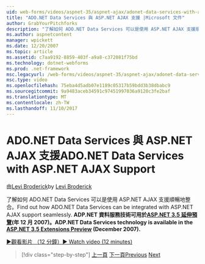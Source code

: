 ```yaml
---
uid: web-forms/videos/aspnet-35/aspnet-ajax/adonet-data-services-with-aspnet-ajax-support
title: "ADO.NET Data Services 與 ASP.NET AJAX 支援 |Microsoft 文件"
author: GrabYourPitchforks
description: "了解如何 ADO.NET Data Services 可以是使用 ASP.NET AJAX 支援順暢地整合。 ADP.NET 資料服務技術可在 ASP.NET 3.5 E.中..."
ms.author: aspnetcontent
manager: wpickett
ms.date: 12/20/2007
ms.topic: article
ms.assetid: c7aa9192-8859-403f-a9a8-c372081f75bd
ms.technology: dotnet-webforms
ms.prod: .net-framework
msc.legacyurl: /web-forms/videos/aspnet-35/aspnet-ajax/adonet-data-services-with-aspnet-ajax-support
msc.type: video
ms.openlocfilehash: 75eba4d5adb07e1189c05317b59bdd3b38dbabc9
ms.sourcegitcommit: 9a9483aceb34591c97451997036a9120c3fe2baf
ms.translationtype: MT
ms.contentlocale: zh-TW
ms.lasthandoff: 11/10/2017
---
```

<a name="adonet-data-services-with-aspnet-ajax-support"></a><span data-ttu-id="e7ccc-104">ADO.NET Data Services 與 ASP.NET AJAX 支援</span><span class="sxs-lookup"><span data-stu-id="e7ccc-104">ADO.NET Data Services with ASP.NET AJAX Support</span></span>
====================
<span data-ttu-id="e7ccc-105">由[Levi Broderick](https://github.com/GrabYourPitchforks)</span><span class="sxs-lookup"><span data-stu-id="e7ccc-105">by [Levi Broderick](https://github.com/GrabYourPitchforks)</span></span>

<span data-ttu-id="e7ccc-106">了解如何 ADO.NET Data Services 可以是使用 ASP.NET AJAX 支援順暢地整合。</span><span class="sxs-lookup"><span data-stu-id="e7ccc-106">Find out how ADO.NET Data Services can be integrated with ASP.NET AJAX support seamlessly.</span></span> <span data-ttu-id="e7ccc-107">**ADP.NET 資料服務技術可用於[ASP.NET 3.5 延伸預覽](https://www.asp.net/downloads/35-sp1#find)(年 12 月 2007)。**</span><span class="sxs-lookup"><span data-stu-id="e7ccc-107">**ADP.NET Data Services technology is available in the [ASP.NET 3.5 Extensions Preview](https://www.asp.net/downloads/35-sp1#find) (December 2007).**</span></span>

[<span data-ttu-id="e7ccc-108">&#9654;觀看影片 （12 分鐘）</span><span class="sxs-lookup"><span data-stu-id="e7ccc-108">&#9654; Watch video (12 minutes)</span></span>](https://channel9.msdn.com/Blogs/ASP-NET-Site-Videos/adonet-data-services-with-aspnet-ajax-support)

>[!div class="step-by-step"]
<span data-ttu-id="e7ccc-109">[上一頁](aspnet-ajax-a-demonstration-of-aspnet-ajax.md)
[下一頁](introduction-to-aspnet-ajax-history.md)</span><span class="sxs-lookup"><span data-stu-id="e7ccc-109">[Previous](aspnet-ajax-a-demonstration-of-aspnet-ajax.md)
[Next](introduction-to-aspnet-ajax-history.md)</span></span>
